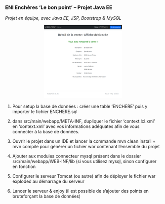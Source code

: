 <h3>ENI Enchères ‘Le bon point’ – Projet Java EE </h3>

_Projet en équipe, avec Java EE, JSP, Bootstrap & MySQL_

<p align="center">
    <img alt="Screenshot of the webapp, when you have won an auction" height="238" src="src/screenshot/Enchères_ggenchère.png" title="auction_won" width="252"/>
</p>

1. Pour setup la base de données : créer une table ‘ENCHERE’ puis y importer le fichier ENCHERE.sql

2. dans src/main/webapp/META-INF, dupliquer le fichier ‘context.lcl.xml’ en ‘context.xml’ avec vos informations adéquates afin de vous connecter à la base de données.

3. Ouvrir le projet dans un IDE et lancer la commande mvn clean install + mvn compile pour générer un fichier war contenant l’ensemble du projet

4. Ajouter aux modules connecteur mysql présent dans le dossier src/main/webapp/WEB-INF/lib (si vous utilisez mysql, sinon configurer en fonction

5. Configurer le serveur Tomcat (ou autre) afin de déployer le fichier war exploded au démarrage du serveur

6. Lancer le serveur & enjoy (il est possible de s’ajouter des points en bruteforçant la base de données)

